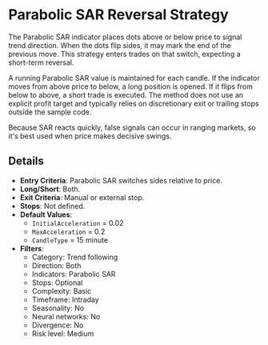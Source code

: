 # Parabolic SAR Reversal Strategy

The Parabolic SAR indicator places dots above or below price to signal trend direction. When the dots flip sides, it may mark the end of the previous move. This strategy enters trades on that switch, expecting a short-term reversal.

A running Parabolic SAR value is maintained for each candle. If the indicator moves from above price to below, a long position is opened. If it flips from below to above, a short trade is executed. The method does not use an explicit profit target and typically relies on discretionary exit or trailing stops outside the sample code.

Because SAR reacts quickly, false signals can occur in ranging markets, so it's best used when price makes decisive swings.

## Details

- **Entry Criteria**: Parabolic SAR switches sides relative to price.
- **Long/Short**: Both.
- **Exit Criteria**: Manual or external stop.
- **Stops**: Not defined.
- **Default Values**:
  - `InitialAcceleration` = 0.02
  - `MaxAcceleration` = 0.2
  - `CandleType` = 15 minute
- **Filters**:
  - Category: Trend following
  - Direction: Both
  - Indicators: Parabolic SAR
  - Stops: Optional
  - Complexity: Basic
  - Timeframe: Intraday
  - Seasonality: No
  - Neural networks: No
  - Divergence: No
  - Risk level: Medium
